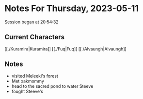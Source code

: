 # Notes For Thursday, 2023-05-11
Session began at 20:54:32
## Current Characters
[[./Kuramira|Kuramira]]
[[./Fuq|Fuq]]
[[./Alvaungh|Alvaungh]]
## Notes
- visited Meleeki's forest
- Met oakmommy
- head to the sacred pond to water Steeve
- fought Steeve's 